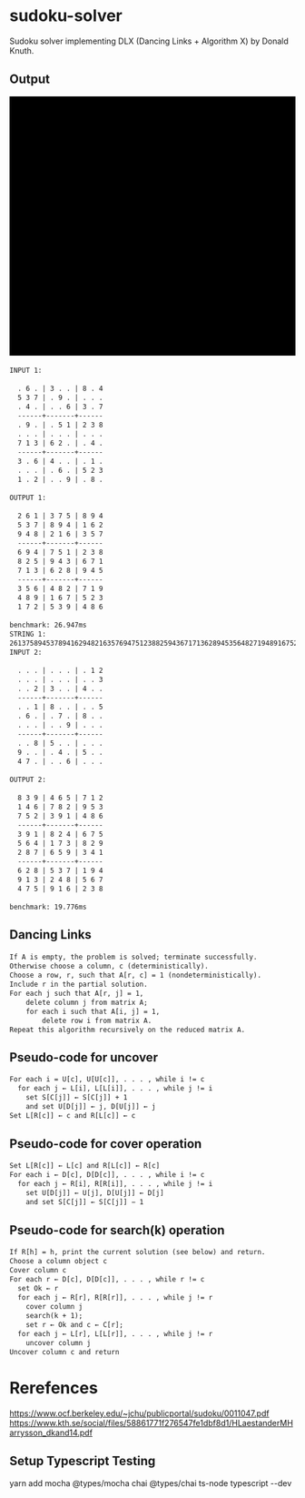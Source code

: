 # sudoku-solver

Sudoku solver implementing DLX (Dancing Links + Algorithm X) by Donald Knuth.



## Output

![gif](./assets/sudoku.gif)

```
INPUT 1:

  . 6 . | 3 . . | 8 . 4
  5 3 7 | . 9 . | . . .
  . 4 . | . . 6 | 3 . 7
  ------+-------+------
  . 9 . | . 5 1 | 2 3 8
  . . . | . . . | . . .
  7 1 3 | 6 2 . | . 4 .
  ------+-------+------
  3 . 6 | 4 . . | . 1 .
  . . . | . 6 . | 5 2 3
  1 . 2 | . . 9 | . 8 .

OUTPUT 1:

  2 6 1 | 3 7 5 | 8 9 4
  5 3 7 | 8 9 4 | 1 6 2
  9 4 8 | 2 1 6 | 3 5 7
  ------+-------+------
  6 9 4 | 7 5 1 | 2 3 8
  8 2 5 | 9 4 3 | 6 7 1
  7 1 3 | 6 2 8 | 9 4 5
  ------+-------+------
  3 5 6 | 4 8 2 | 7 1 9
  4 8 9 | 1 6 7 | 5 2 3
  1 7 2 | 5 3 9 | 4 8 6

benchmark: 26.947ms
STRING 1: 261375894537894162948216357694751238825943671713628945356482719489167523172539486
INPUT 2:

  . . . | . . . | . 1 2
  . . . | . . . | . . 3
  . . 2 | 3 . . | 4 . .
  ------+-------+------
  . . 1 | 8 . . | . . 5
  . 6 . | . 7 . | 8 . .
  . . . | . . 9 | . . .
  ------+-------+------
  . . 8 | 5 . . | . . .
  9 . . | . 4 . | 5 . .
  4 7 . | . . 6 | . . .

OUTPUT 2:

  8 3 9 | 4 6 5 | 7 1 2
  1 4 6 | 7 8 2 | 9 5 3
  7 5 2 | 3 9 1 | 4 8 6
  ------+-------+------
  3 9 1 | 8 2 4 | 6 7 5
  5 6 4 | 1 7 3 | 8 2 9
  2 8 7 | 6 5 9 | 3 4 1
  ------+-------+------
  6 2 8 | 5 3 7 | 1 9 4
  9 1 3 | 2 4 8 | 5 6 7
  4 7 5 | 9 1 6 | 2 3 8

benchmark: 19.776ms
```

## Dancing Links

```
If A is empty, the problem is solved; terminate successfully.
Otherwise choose a column, c (deterministically).
Choose a row, r, such that A[r, c] = 1 (nondeterministically).
Include r in the partial solution.
For each j such that A[r, j] = 1,
    delete column j from matrix A;
    for each i such that A[i, j] = 1,
        delete row i from matrix A.
Repeat this algorithm recursively on the reduced matrix A.
```

## Pseudo-code for uncover
```
For each i = U[c], U[U[c]], . . . , while i != c
  for each j ← L[i], L[L[i]], . . . , while j != i
    set S[C[j]] ← S[C[j]] + 1
    and set U[D[j]] ← j, D[U[j]] ← j
Set L[R[c]] ← c and R[L[c]] ← c
```

## Pseudo-code for cover operation
```
Set L[R[c]] ← L[c] and R[L[c]] ← R[c]
For each i ← D[c], D[D[c]], . . . , while i != c
  for each j ← R[i], R[R[i]], . . . , while j != i
    set U[D[j]] ← U[j], D[U[j]] ← D[j]
    and set S[C[j]] ← S[C[j]] − 1
```

## Pseudo-code for search(k) operation

```
If R[h] = h, print the current solution (see below) and return.
Choose a column object c
Cover column c
For each r ← D[c], D[D[c]], . . . , while r != c
  set Ok ← r
  for each j ← R[r], R[R[r]], . . . , while j != r
    cover column j
    search(k + 1);
    set r ← Ok and c ← C[r];
  for each j ← L[r], L[L[r]], . . . , while j != r
    uncover column j
Uncover column c and return
```

# Rerefences
https://www.ocf.berkeley.edu/~jchu/publicportal/sudoku/0011047.pdf
https://www.kth.se/social/files/58861771f276547fe1dbf8d1/HLaestanderMHarrysson_dkand14.pdf


## Setup Typescript Testing

yarn add mocha @types/mocha chai @types/chai ts-node typescript --dev
